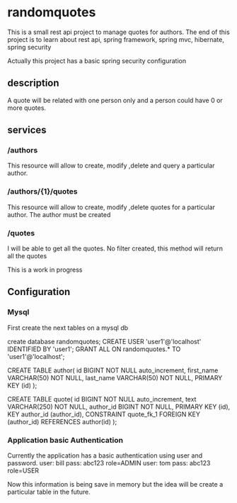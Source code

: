 # randomquotes

This is a small rest api project to manage quotes for authors.
The end of this project is to learn about rest api, spring framework, spring mvc, hibernate, spring security  

Actually this project has a basic spring security configuration


## description  
A quote will be related with one person only and a person could have 0 or more quotes.

## services

### /authors

This resource will allow to create, modify ,delete and query a particular author.

### /authors/{1}/quotes

This resource will allow  to create, modify ,delete quotes for a particular author. The author must be created   

### /quotes

I will be able to get all the quotes. No filter created, this method will return all the quotes


This is a work in progress 


## Configuration

### Mysql
First create the next tables on a mysql db

create database randomquotes;
CREATE USER 'user1'@'localhost' IDENTIFIED BY 'user1';
GRANT ALL ON randomquotes.* TO 'user1'@'localhost';

CREATE TABLE author(
    id BIGINT NOT NULL auto_increment, 
    first_name VARCHAR(50) NOT NULL,
    last_name VARCHAR(50) NOT NULL,
    PRIMARY KEY (id)
);

CREATE TABLE quote(
    id BIGINT NOT NULL auto_increment, 
    text VARCHAR(250) NOT NULL,
    author_id BIGINT NOT NULL,
    PRIMARY KEY (id),
    KEY author_id (author_id),
    CONSTRAINT quote_fk_1 FOREIGN KEY (author_id) REFERENCES author(id)
);


### Application basic Authentication

Currently the application has a basic authentication using user and password.
user: bill pass: abc123 role=ADMIN
user: tom pass: abc123 role=USER

Now this information is being save in memory but the idea will be create a particular table in the future.


